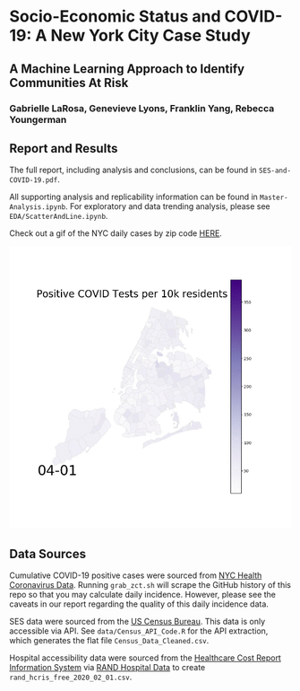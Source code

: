 # Socio-Economic Status and COVID-19: A New York City Case Study
## A Machine Learning Approach to Identify Communities At Risk
### Gabrielle LaRosa, Genevieve Lyons, Franklin Yang, Rebecca Youngerman

## Report and Results

The full report, including analysis and conclusions, can be found in `SES-and-COVID-19.pdf`.

All supporting analysis and replicability information can be found in `Master-Analysis.ipynb`. For exploratory and data trending analysis, please see `EDA/ScatterAndLine.ipynb`. 

Check out a gif of the NYC daily cases by zip code [HERE](https://github.com/genevievelyons/COVID-SES/blob/master/EDA/maps/new_map_normal_small.gif). 

![](https://github.com/genevievelyons/COVID-SES/blob/master/EDA/maps/new_map_normal_small.gif)

## Data Sources

Cumulative COVID-19 positive cases were sourced from [NYC Health Coronavirus Data](https://github.com/nychealth/coronavirus-data). Running `grab_zct.sh` will scrape the GitHub history of this repo so that you may calculate daily incidence. However, please see the caveats in our report regarding the quality of this daily incidence data. 

SES data were sourced from the [US Census Bureau](https://www.census.gov/). This data is only accessible via API. See `data/Census_API_Code.R` for the API extraction, which generates the flat file `Census_Data_Cleaned.csv`.

Hospital accessibility data were sourced from the [Healthcare Cost Report Information System](https://www.cms.gov/Research-Statistics-Data-and-Systems/Downloadable-Public-Use-Files/Cost-Reports) via [RAND Hospital Data](https://www.hospitaldatasets.org/) to create `rand_hcris_free_2020_02_01.csv`.

